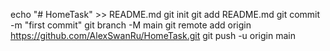echo "# HomeTask" >> README.md
git init
git add README.md
git commit -m "first commit"
git branch -M main
git remote add origin https://github.com/AlexSwanRu/HomeTask.git
git push -u origin main
